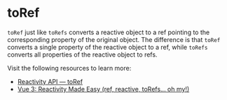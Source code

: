 # toRef

`toRef` just like `toRefs` converts a reactive object to a ref pointing to the corresponding property of the original object. The difference is that `toRef` converts a single property of the reactive object to a ref, while `toRefs` converts all properties of the reactive object to refs.


Visit the following resources to learn more:

- [Reactivity API — toRef](https://vuejs.org/api/reactivity-utilities.html#toref)
- [Vue 3: Reactivity Made Easy (ref, reactive, toRefs... oh my!)](https://www.youtube.com/watch?v=sAj6tdVS2cA)
